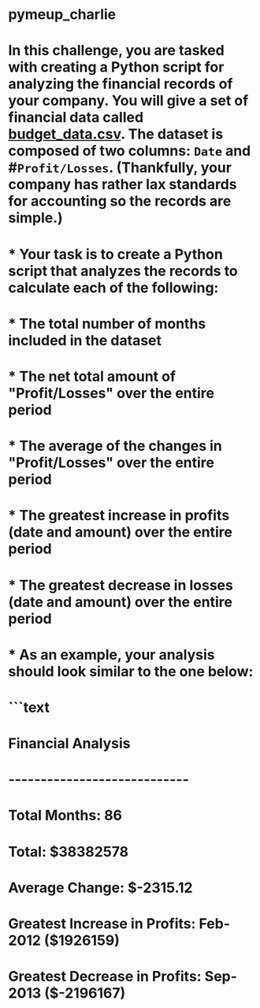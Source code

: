 # pymeup_charlie
# In this challenge, you are tasked with creating a Python script for analyzing the financial records of your company. You will give a set of financial data called [budget_data.csv](PyBank/Resources/budget_data.csv). The dataset is composed of two columns: `Date` and #`Profit/Losses`. (Thankfully, your company has rather lax standards for accounting so the records are simple.)

# * Your task is to create a Python script that analyzes the records to calculate each of the following:

 # * The total number of months included in the dataset

 # * The net total amount of "Profit/Losses" over the entire period

  # * The average of the changes in "Profit/Losses" over the entire period

  # * The greatest increase in profits (date and amount) over the entire period

  # * The greatest decrease in losses (date and amount) over the entire period

# * As an example, your analysis should look similar to the one below:

#   ```text
#  Financial Analysis
#  ----------------------------
#  Total Months: 86
#  Total: $38382578
#  Average  Change: $-2315.12
# Greatest Increase in Profits: Feb-2012 ($1926159)
# Greatest Decrease in Profits: Sep-2013 ($-2196167)
  
